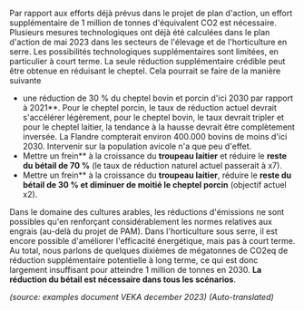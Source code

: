 Par rapport aux efforts déjà prévus dans le projet de plan d'action, un effort supplémentaire de 1 million de tonnes d'équivalent CO2 est nécessaire. Plusieurs mesures technologiques ont déjà été calculées dans le plan d'action de mai 2023 dans les secteurs de l'élevage et de l'horticulture en serre. Les possibilités technologiques supplémentaires sont limitées, en particulier à court terme. La seule réduction supplémentaire crédible peut être obtenue en réduisant le cheptel. Cela pourrait se faire de la manière suivante

- une réduction de 30 % du cheptel bovin et porcin d'ici 2030 par rapport à 2021**. Pour le cheptel porcin, le taux de réduction actuel devrait s'accélérer légèrement, pour le cheptel bovin, le taux devrait tripler et pour le cheptel laitier, la tendance à la hausse devrait être complètement inversée. La Flandre compterait environ 400.000 bovins de moins d'ici 2030. Intervenir sur la population avicole n'a que peu d'effet.
- Mettre un frein** à la croissance du **troupeau laitier** et réduire le **reste du bétail de 70 %** (le taux de réduction naturel actuel passerait à x7).
- Mettre un frein** à la croissance du **troupeau laitier**, réduire le **reste du bétail de 30 % et diminuer de moitié le cheptel porcin** (objectif actuel x2). 

Dans le domaine des cultures arables, les réductions d'émissions ne sont possibles qu'en renforçant considérablement les normes relatives aux engrais (au-delà du projet de PAM). Dans l'horticulture sous serre, il est encore possible d'améliorer l'efficacité énergétique, mais pas à court terme. Au total, nous parlons de quelques dixièmes de mégatonnes de CO2eq de réduction supplémentaire potentielle à long terme, ce qui est donc largement insuffisant pour atteindre 1 million de tonnes en 2030. **La réduction du bétail est nécessaire dans tous les scénarios**.

*(source: examples document VEKA december 2023)*
*(Auto-translated)*
